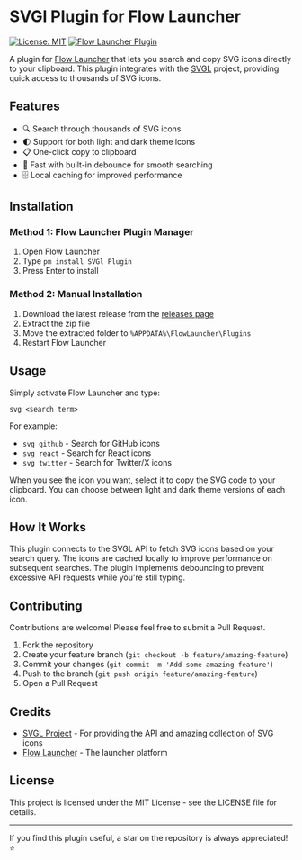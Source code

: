 # SVGl Plugin for Flow Launcher

[![License: MIT](https://img.shields.io/badge/License-MIT-yellow.svg)](https://opensource.org/licenses/MIT)
[![Flow Launcher Plugin](https://img.shields.io/badge/Flow%20Launcher-Plugin-blue.svg)](https://github.com/Flow-Launcher/Flow.Launcher)

A plugin for [Flow Launcher](https://github.com/Flow-Launcher/Flow.Launcher) that lets you search and copy SVG icons directly to your clipboard. This plugin integrates with the [SVGL](https://svgl.app) project, providing quick access to thousands of SVG icons.

## Features

- 🔍 Search through thousands of SVG icons
- 🌓 Support for both light and dark theme icons
- 📋 One-click copy to clipboard
- 💨 Fast with built-in debounce for smooth searching
- 🗄️ Local caching for improved performance

## Installation

### Method 1: Flow Launcher Plugin Manager
1. Open Flow Launcher
2. Type `pm install SVGl Plugin`
3. Press Enter to install

### Method 2: Manual Installation
1. Download the latest release from the [releases page](https://github.com/abo3skr2019/SVGl-plugin/releases)
2. Extract the zip file
3. Move the extracted folder to `%APPDATA%\FlowLauncher\Plugins`
4. Restart Flow Launcher

## Usage

Simply activate Flow Launcher and type:

```
svg <search term>
```

For example:
- `svg github` - Search for GitHub icons
- `svg react` - Search for React icons
- `svg twitter` - Search for Twitter/X icons

When you see the icon you want, select it to copy the SVG code to your clipboard. You can choose between light and dark theme versions of each icon.

## How It Works

This plugin connects to the SVGL API to fetch SVG icons based on your search query. The icons are cached locally to improve performance on subsequent searches. The plugin implements debouncing to prevent excessive API requests while you're still typing.

## Contributing

Contributions are welcome! Please feel free to submit a Pull Request.

1. Fork the repository
2. Create your feature branch (`git checkout -b feature/amazing-feature`)
3. Commit your changes (`git commit -m 'Add some amazing feature'`)
4. Push to the branch (`git push origin feature/amazing-feature`)
5. Open a Pull Request

## Credits

- [SVGL Project](https://svgl.app) - For providing the API and amazing collection of SVG icons
- [Flow Launcher](https://github.com/Flow-Launcher/Flow.Launcher) - The launcher platform

## License

This project is licensed under the MIT License - see the LICENSE file for details.

---

If you find this plugin useful, a star on the repository is always appreciated! ⭐